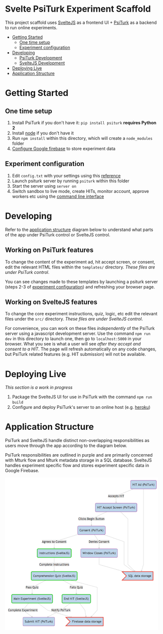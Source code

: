 # Svelte PsiTurk Experiment Scaffold

This project scaffold uses [SvelteJS](https://svelte.dev/) as a frontend UI + [PsiTurk](https://psiturk.org/) as a backend to run online experiments.  

- [Getting Started](#getting-started)
    - [One time setup](#one-time-setup)
    - [Experiment configuration](#experiment-configuration)
- [Developing](#developing)
    - [PsiTurk Development](#working-on-psiturk-features)
    - [SvelteJS Development](#working-on-sveltejs-features)
- [Deploying Live](#deploying-live)
- [Application Structure](#application-structure)

# Getting Started

## One time setup
1. Install PsiTurk if you don't have it: `pip install psiturk` **requires Python 2**
2. Install [node](https://nodejs.org/en/download/) if you don't have it
3. Run `npm install` within this directory, which will create a `node_modules` folder
3. [Configure Google firebase](https://firebase.google.com/docs/web/setup) to store experiment data

## Experiment configuration
1. Edit `config.txt` with your settings using this [reference](https://psiturk.readthedocs.io/en/latest/configuration.html#local-configuration-file)
2. Launch psiturk server by running `psiturk` within this folder
3. Start the server using `server on`
3. Switch sandbox to live mode, create HITs, monitor account, approve workers etc using the [command line interface](https://psiturk.readthedocs.io/en/latest/command_line_overview.html)

# Developing

Refer to the [application structure](#application-structre) diagram below to understand what parts of the app under PsiTurk control or SvelteJS control.

## Working on PsiTurk features

To change the content of the experiment ad, hit accept screen, or consent, edit the relevant HTML files within the `templates/` directory. *These files are under PsiTurk control*. 

You can see changes made to these templates by launching a psiturk server (steps 2-3 of [experiment configuration](#experiment-configuration)) and refreshing your browser page.

## Working on SvelteJS features

To change the core experiment instructions, quiz, logic, etc edit the relevant files under the `src/` directory. *These files are under SvelteJS control*. 

For convenience, you can work on these files *independently* of the PsiTurk server using a javascript development server. Use the command `npm run dev` in this directory to launch one, then go to `localhost:5000` in your browser. What you see is what a user will see *after they accept and consent to a HIT*. The page will refresh automatically on any code changes, but PsiTurk related features (e.g. HIT submission) will not be available. 

# Deploying Live

*This section is a work in progress*

1. Package the SvelteJS UI for use in PsiTurk with the command `npm run build`
2. Configure and deploy PsiTurk's server to an online host (e.g. [heroku](https://psiturk.readthedocs.io/en/latest/heroku.html))

# Application Structure

PsiTurk and SvelteJS handle distinct non-overlapping responsibilities as users move through the app according to the diagram below.

PsiTurk responsibilities are outlined in purple and are primarily concerned with Mturk flow and Mturk metadata storage in a SQL database. SvelteJS handles experiment specific flow and stores experiment specific data in Google Firebase. 

![](/user_flow.png)